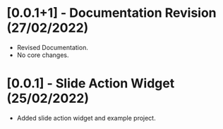 # [0.0.1+1] - Documentation Revision (27/02/2022)

- Revised Documentation.
- No core changes.

# [0.0.1] - Slide Action Widget (25/02/2022)

- Added slide action widget and example project.